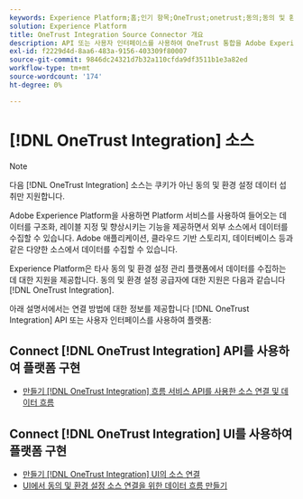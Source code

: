 ```yaml
---
keywords: Experience Platform;홈;인기 항목;OneTrust;onetrust;동의;동의 및 환경 설정;준수
solution: Experience Platform
title: OneTrust Integration Source Connector 개요
description: API 또는 사용자 인터페이스를 사용하여 OneTrust 통합을 Adobe Experience Platform에 연결하는 방법을 알아봅니다.
exl-id: f2229d4d-8aa6-483a-9156-403309f80007
source-git-commit: 9846dc24321d7b32a110cfda9df3511b1e3a82ed
workflow-type: tm+mt
source-wordcount: '174'
ht-degree: 0%

---
```


# [!DNL OneTrust Integration] 소스

>[!NOTE]
>
>다음 [!DNL OneTrust Integration] 소스는 쿠키가 아닌 동의 및 환경 설정 데이터 섭취만 지원합니다.

Adobe Experience Platform을 사용하면 Platform 서비스를 사용하여 들어오는 데이터를 구조화, 레이블 지정 및 향상시키는 기능을 제공하면서 외부 소스에서 데이터를 수집할 수 있습니다. Adobe 애플리케이션, 클라우드 기반 스토리지, 데이터베이스 등과 같은 다양한 소스에서 데이터를 수집할 수 있습니다.

Experience Platform은 타사 동의 및 환경 설정 관리 플랫폼에서 데이터를 수집하는 데 대한 지원을 제공합니다. 동의 및 환경 설정 공급자에 대한 지원은 다음과 같습니다 [!DNL OneTrust Integration].

아래 설명서에서는 연결 방법에 대한 정보를 제공합니다 [!DNL OneTrust Integration] API 또는 사용자 인터페이스를 사용하여 플랫폼:

## Connect [!DNL OneTrust Integration] API를 사용하여 플랫폼 구현

- [만들기 [!DNL OneTrust Integration] 흐름 서비스 API를 사용한 소스 연결 및 데이터 흐름](../../tutorials/api/create/consent-and-preferences/onetrust.md)

## Connect [!DNL OneTrust Integration] UI를 사용하여 플랫폼 구현

- [만들기 [!DNL OneTrust Integration] UI의 소스 연결](../../tutorials/ui/create/consent-and-preferences/onetrust.md)
- [UI에서 동의 및 환경 설정 소스 연결을 위한 데이터 흐름 만들기](../../tutorials/ui/dataflow/consent-and-preferences.md)
